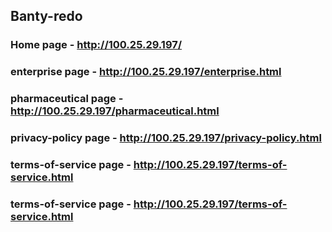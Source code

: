 ## Banty-redo
### Home page - http://100.25.29.197/
### enterprise page - http://100.25.29.197/enterprise.html
### pharmaceutical page - http://100.25.29.197/pharmaceutical.html
### privacy-policy page - http://100.25.29.197/privacy-policy.html 
### terms-of-service page - http://100.25.29.197/terms-of-service.html
### terms-of-service page - http://100.25.29.197/terms-of-service.html
